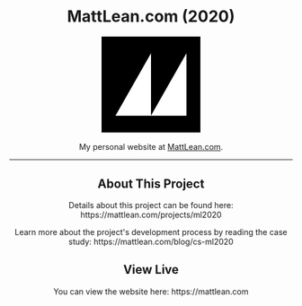 <h1 align="center">MattLean.com (2020)</h1>
<p align="center">
  <img src="src/front/assets/logo/logo.png" align="center" width="35%"><br><br>
  My personal website at <a href="https://mattlean.com">MattLean.com</a>.
</p>

---

<h2 align="center">About This Project</h2>

<p align="center">Details about this project can be found here:  
https://mattlean.com/projects/ml2020</p>

<p align="center">Learn more about the project's development process by reading the case study:  
https://mattlean.com/blog/cs-ml2020</p>

<h2 align="center">View Live</h2>

<p align="center">You can view the website here:  
https://mattlean.com</p>
